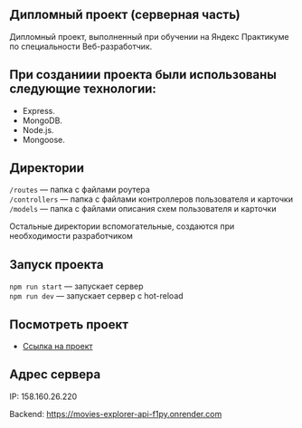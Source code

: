 ## Дипломный проект (серверная часть)
Дипломный проект, выполненный при обучении на Яндекс Практикуме по специальности Веб-разработчик.

## При созданиии проекта были использованы следующие технологии:
* Express.
* MongoDB.
* Node.js.
* Mongoose.


## Директории

`/routes` — папка с файлами роутера  
`/controllers` — папка с файлами контроллеров пользователя и карточки   
`/models` — папка с файлами описания схем пользователя и карточки  
  
Остальные директории вспомогательные, создаются при необходимости разработчиком

## Запуск проекта

`npm run start` — запускает сервер   
`npm run dev` — запускает сервер с hot-reload

## Посмотреть проект

* [Ссылка на проект](https://github.com/20Maribel22/movies-explorer-api)

## Адрес сервера

 IP: 158.160.26.220 

Backend: https://movies-explorer-api-f1py.onrender.com
